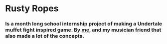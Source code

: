# Rusty Ropes
### Is a month long school internship project of making a Undertale muffet fight inspired game. By [me](https://github.com/HyperGamesDev), and my musician friend that also made a lot of the concepts.